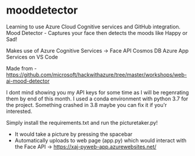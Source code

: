 # mooddetector

Learning to use Azure Cloud Cognitive services and GitHub integration.
Mood Detector - Captures your face then detects the moods like Happy or Sad!

Makes use of Azure Cognitive Services -> Face API
Cosmos DB
Azure App Services on VS Code

Made from - https://github.com/microsoft/hackwithazure/tree/master/workshops/web-ai-mood-detector

I dont mind showing you my API keys for some time as I will be regenrating them by end of this month. 
I used a conda environment with python 3.7 for the project. Something crashed in 3.8 maybe you can fix it if you'r interested.

Simply install the requirements.txt and run the picturetaker.py!
- It would take a picture by pressing the spacebar
- Automatically uploads to web page (app.py) which would interact with the Face API -> https://xaj-pyweb-app.azurewebsites.net/

